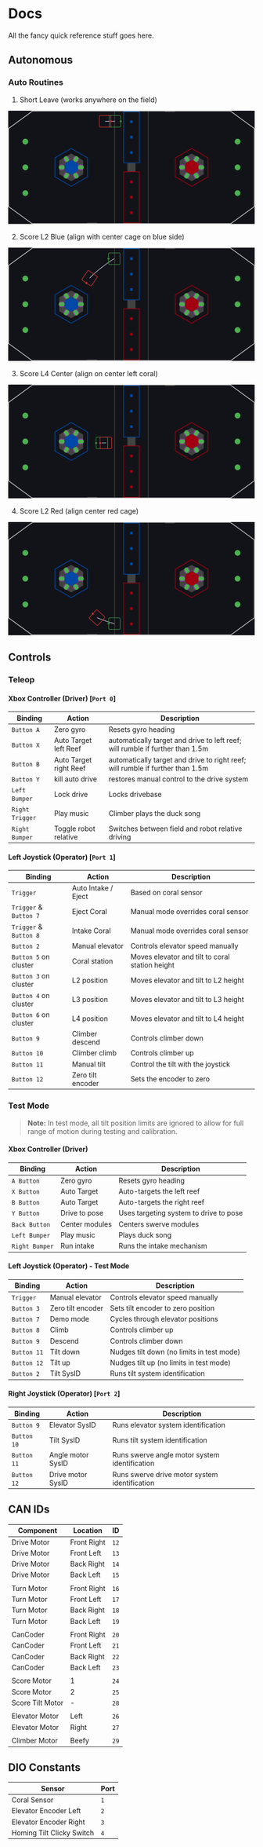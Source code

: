 # Docs

All the fancy quick reference stuff goes here.

## Autonomous

### Auto Routines

1. Short Leave (works anywhere on the field)

![Short Leave](autos/leave-short.png)

2. Score L2 Blue (align with center cage on blue side)

![Score L2 Blue](autos/l2-blue.png)

3. Score L4 Center (align on center left coral)

![Score L4 Center](autos/l4-center.png)

4. Score L2 Red (align center red cage)

![Score L2 Red](autos/l2-red.png)
## Controls

### Teleop

#### Xbox Controller (Driver) [`Port 0`]

| Binding         | Action | Description |
| --------------- | ------ | ----------- |
| `Button A`      | Zero gyro | Resets gyro heading |
| `Button X`      | Auto Target left Reef  | automatically target and drive to left reef; will rumble if further than 1.5m  |
| `Button B`      | Auto Target right Reef | automatically target and drive to right reef; will rumble if further than 1.5m |
| `Button Y`      | kill auto drive | restores manual control to the drive system |
| `Left Bumper`   | Lock drive | Locks drivebase |
| `Right Trigger` | Play music | Climber plays the duck song |
| `Right Bumper`  | Toggle robot relative  | Switches between field and robot relative driving |

#### Left Joystick (Operator) [`Port 1`]

| Binding                | Action              | Description                                     |
| ---------------------- | ------------------- | ----------------------------------------------- |
| `Trigger`              | Auto Intake / Eject | Based on coral sensor                           |
| `Trigger` & `Button 7` | Eject Coral         | Manual mode overrides coral sensor              |
| `Trigger` & `Button 8` | Intake Coral        | Manual mode overrides coral sensor              |
| `Button 2`             | Manual elevator     | Controls elevator speed manually                |
| `Button 5` on cluster  | Coral station       | Moves elevator and tilt to coral station height |
| `Button 3` on cluster  | L2 position         | Moves elevator and tilt to L2 height            |
| `Button 4` on cluster  | L3 position         | Moves elevator and tilt to L3 height            |
| `Button 6` on cluster  | L4 position         | Moves elevator and tilt to L4 height            |
| `Button 9`             | Climber descend     | Controls climber down                           |
| `Button 10`            | Climber climb       | Controls climber up                             |
| `Button 11`            | Manual tilt         | Control the tilt with the joystick              |
| `Button 12`            | Zero tilt encoder   | Sets the encoder to zero                        |

### Test Mode

> **Note:** In test mode, all tilt position limits are ignored to allow for full range of motion during testing and calibration.

#### Xbox Controller (Driver)

| Binding         | Action          | Description                            |
| --------------- | --------------- | -------------------------------------- |
| `A Button`      | Zero gyro       | Resets gyro heading                    |
| `X Button`      | Auto Target     | Auto-targets the left reef             |
| `B Button`      | Auto Target     | Auto-targets the right reef            |
| `Y Button`      | Drive to pose   | Uses targeting system to drive to pose |
| `Back Button`   | Center modules  | Centers swerve modules                 |
| `Left Bumper`   | Play music      | Plays duck song                        |
| `Right Bumper`  | Run intake      | Runs the intake mechanism              |

#### Left Joystick (Operator) - Test Mode

| Binding     | Action          | Description                       |
| ----------- | --------------- | --------------------------------- |
| `Trigger`   | Manual elevator | Controls elevator speed manually  |
| `Button 3`  | Zero tilt encoder | Sets tilt encoder to zero position |
| `Button 7`  | Demo mode       | Cycles through elevator positions |
| `Button 8`  | Climb           | Controls climber up               |
| `Button 9`  | Descend         | Controls climber down             |
| `Button 11` | Tilt down       | Nudges tilt down (no limits in test mode) |
| `Button 12` | Tilt up         | Nudges tilt up (no limits in test mode)   |
| `Button 2`  | Tilt SysID      | Runs tilt system identification   |

#### Right Joystick (Operator) [`Port 2`]

| Binding     | Action            | Description                                   |
| ----------- | ----------------- | --------------------------------------------- |
| `Button 9`  | Elevator SysID    | Runs elevator system identification           |
| `Button 10` | Tilt SysID        | Runs tilt system identification               |
| `Button 11` | Angle motor SysID | Runs swerve angle motor system identification |
| `Button 12` | Drive motor SysID | Runs swerve drive motor system identification |

## CAN IDs

| Component        | Location    | ID   |
| ---------------- | ----------- | ---- |
| Drive Motor      | Front Right | `12` |
| Drive Motor      | Front Left  | `13` |
| Drive Motor      | Back Right  | `14` |
| Drive Motor      | Back Left   | `15` |
|                  |             |
| Turn Motor       | Front Right | `16` |
| Turn Motor       | Front Left  | `17` |
| Turn Motor       | Back Right  | `18` |
| Turn Motor       | Back Left   | `19` |
|                  |             |
| CanCoder         | Front Right | `20` |
| CanCoder         | Front Left  | `21` |
| CanCoder         | Back Right  | `22` |
| CanCoder         | Back Left   | `23` |
|                  |             |
| Score Motor      | 1           | `24` |
| Score Motor      | 2           | `25` |
| Score Tilt Motor | -           | `28` |
|                  |             |
| Elevator Motor   | Left        | `26` |
| Elevator Motor   | Right       | `27` |
|                  |             |
| Climber Motor    | Beefy       | `29` |

## DIO Constants

| Sensor                    | Port |
| ------------------------- | ---- |
| Coral Sensor              | `1`  |
| Elevator Encoder Left     | `2`  |
| Elevator Encoder Right    | `3`  |
| Homing Tilt Clicky Switch | `4`  |

